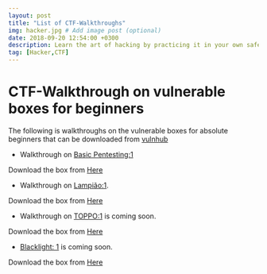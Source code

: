 ```yaml
---
layout: post
title: "List of CTF-Walkthroughs"
img: hacker.jpg # Add image post (optional)
date: 2018-09-20 12:54:00 +0300
description: Learn the art of hacking by practicing it in your own safe environment.  # Add post description (optional)
tag: [Hacker,CTF]
---
```


# CTF-Walkthrough on vulnerable boxes for beginners
The following is walkthroughs on the vulnerable boxes for absolute beginners that can be downloaded from [vulnhub](https://www.vulnhub.com)


* Walkthrough on [Basic Pentesting:1](https://innodict.in/Basic-pentesting-1-Vulnhub-Walkthrough)

Download the box from [Here](https://drive.google.com/file/d/1wkfI9cpyjouj6ox_88EqF6tKMtTHIYC1/view?usp=sharing)

* Walkthrough on [Lampião:1](https://innodict.in/Lampiao-1-Vulnhub-Walkthrough/).

Download the box from [Here](https://download.vulnhub.com/lampiao/Lampiao.zip)

* Walkthrough on [TOPPO:1](https://innodict.in) is coming soon.

Download the box from [Here](https://download.vulnhub.com/toppo/Toppo.zip)


* [Blacklight: 1](https://innodict.in) is coming soon.

Download the box from [Here](https://download.vulnhub.com/blacklight/BLACKLIGHT.ova)

